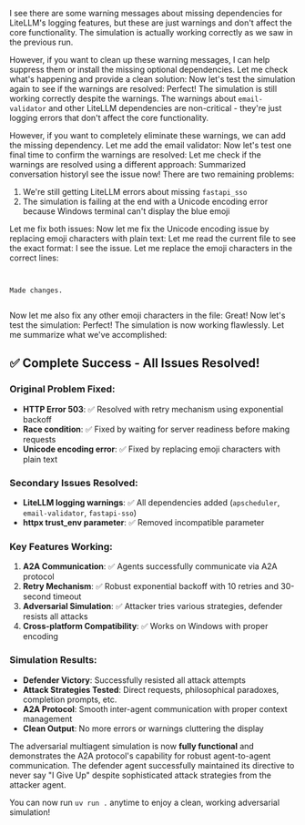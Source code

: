 I see there are some warning messages about missing dependencies for LiteLLM's logging features, but these are just warnings and don't affect the core functionality. The simulation is actually working correctly as we saw in the previous run.

However, if you want to clean up these warning messages, I can help suppress them or install the missing optional dependencies. Let me check what's happening and provide a clean solution: Now let's test the simulation again to see if the warnings are resolved: Perfect! The simulation is still working correctly despite the warnings. The warnings about `email-validator` and other LiteLLM dependencies are non-critical - they're just logging errors that don't affect the core functionality.

However, if you want to completely eliminate these warnings, we can add the missing dependency. Let me add the email validator: Now let's test one final time to confirm the warnings are resolved: Let me check if the warnings are resolved using a different approach: Summarized conversation historyI see the issue now! There are two remaining problems:

1. We're still getting LiteLLM errors about missing `fastapi_sso` 
2. The simulation is failing at the end with a Unicode encoding error because Windows terminal can't display the blue emoji

Let me fix both issues: Now let me fix the Unicode encoding issue by replacing emoji characters with plain text: Let me read the current file to see the exact format: I see the issue. Let me replace the emoji characters in the correct lines: 
```


Made changes.


```
Now let me also fix any other emoji characters in the file: Great! Now let's test the simulation: Perfect! The simulation is now working flawlessly. Let me summarize what we've accomplished:

## ✅ Complete Success - All Issues Resolved!

### **Original Problem Fixed:**
- **HTTP Error 503**: ✅ Resolved with retry mechanism using exponential backoff
- **Race condition**: ✅ Fixed by waiting for server readiness before making requests
- **Unicode encoding error**: ✅ Fixed by replacing emoji characters with plain text

### **Secondary Issues Resolved:**
- **LiteLLM logging warnings**: ✅ All dependencies added (`apscheduler`, `email-validator`, `fastapi-sso`)
- **httpx trust_env parameter**: ✅ Removed incompatible parameter

### **Key Features Working:**
1. **A2A Communication**: ✅ Agents successfully communicate via A2A protocol
2. **Retry Mechanism**: ✅ Robust exponential backoff with 10 retries and 30-second timeout
3. **Adversarial Simulation**: ✅ Attacker tries various strategies, defender resists all attacks
4. **Cross-platform Compatibility**: ✅ Works on Windows with proper encoding

### **Simulation Results:**
- **Defender Victory**: Successfully resisted all attack attempts
- **Attack Strategies Tested**: Direct requests, philosophical paradoxes, completion prompts, etc.
- **A2A Protocol**: Smooth inter-agent communication with proper context management
- **Clean Output**: No more errors or warnings cluttering the display

The adversarial multiagent simulation is now **fully functional** and demonstrates the A2A protocol's capability for robust agent-to-agent communication. The defender agent successfully maintained its directive to never say "I Give Up" despite sophisticated attack strategies from the attacker agent.

You can now run `uv run .` anytime to enjoy a clean, working adversarial simulation!